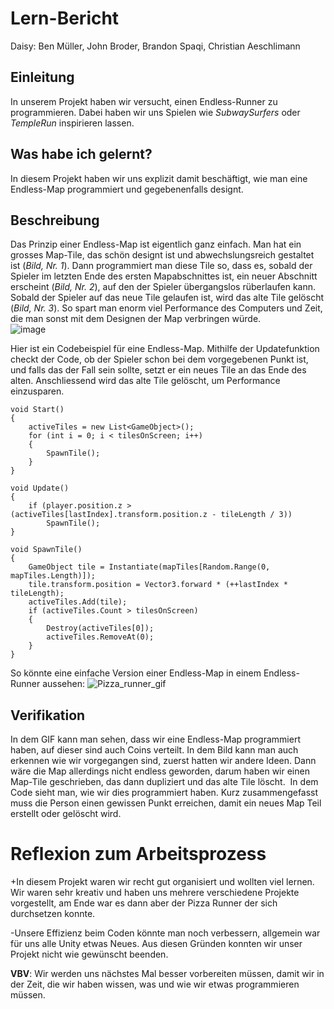 # Lern-Bericht
Daisy: Ben Müller, John Broder, Brandon Spaqi, Christian Aeschlimann

## Einleitung
In unserem Projekt haben wir versucht, einen Endless-Runner zu programmieren. Dabei haben wir uns Spielen wie *SubwaySurfers* oder *TempleRun* inspirieren lassen. 


## Was habe ich gelernt?

In diesem Projekt haben wir uns explizit damit beschäftigt, wie man eine Endless-Map  programmiert und gegebenenfalls designt.

## Beschreibung


Das Prinzip einer Endless-Map ist eigentlich ganz einfach. Man hat ein grosses Map-Tile, das schön designt ist und abwechslungsreich gestaltet ist (*Bild, Nr. 1*). Dann programmiert man diese Tile so, dass es, sobald der Spieler im letzten Ende des ersten Mapabschnittes ist, ein neuer Abschnitt erscheint (*Bild, Nr. 2*), auf den der Spieler übergangslos rüberlaufen kann. Sobald der Spieler auf das neue Tile gelaufen ist, wird das alte Tile gelöscht (*Bild, Nr. 3*). So spart man enorm viel Performance des Computers und Zeit, die man sonst mit dem Designen der Map verbringen würde.  
![image](https://user-images.githubusercontent.com/111043950/230325346-e64b710b-94aa-4e12-b8a4-a109682b5263.png)

Hier ist ein Codebeispiel für eine Endless-Map. Mithilfe der Updatefunktion checkt der Code, ob der Spieler schon bei dem vorgegebenen Punkt ist, und falls das der Fall sein sollte, setzt er ein neues Tile an das Ende des alten. Anschliessend wird das alte Tile gelöscht, um Performance einzusparen.
   

    void Start()
    {
        activeTiles = new List<GameObject>();
        for (int i = 0; i < tilesOnScreen; i++)
        {
            SpawnTile();
        }
    }

    void Update()
    {
        if (player.position.z > (activeTiles[lastIndex].transform.position.z - tileLength / 3))
            SpawnTile();
    }

    void SpawnTile()
    {
        GameObject tile = Instantiate(mapTiles[Random.Range(0, mapTiles.Length)]);
        tile.transform.position = Vector3.forward * (++lastIndex * tileLength);
        activeTiles.Add(tile);
        if (activeTiles.Count > tilesOnScreen)
        {
            Destroy(activeTiles[0]);
            activeTiles.RemoveAt(0);
        }
    }


 
So könnte eine einfache Version einer Endless-Map in einem Endless-Runner aussehen: 
![Pizza_runner_gif](https://user-images.githubusercontent.com/111043950/230328082-5842d2f3-5ea4-4ad3-ac94-32a233cfae6b.gif)

 
## Verifikation

In dem GIF kann man sehen, dass wir eine Endless-Map programmiert haben, auf dieser sind auch Coins verteilt. In dem Bild kann man auch erkennen wie wir vorgegangen sind, zuerst hatten wir andere Ideen. Dann wäre die Map allerdings nicht endless geworden, darum haben wir einen Map-Tile geschrieben, das dann dupliziert und das alte Tile löscht.  In dem Code sieht man, wie wir dies programmiert haben. Kurz zusammengefasst muss die Person einen gewissen Punkt erreichen, damit ein neues Map Teil erstellt oder gelöscht wird.

# Reflexion zum Arbeitsprozess

+In diesem Projekt waren wir recht gut organisiert und wollten viel lernen.  Wir waren sehr kreativ und haben uns mehrere verschiedene Projekte vorgestellt, am Ende war   es dann aber der Pizza Runner der sich durchsetzen konnte.

-Unsere Effizienz beim Coden könnte man noch verbessern, allgemein war für uns alle Unity etwas Neues. Aus diesen Gründen konnten wir unser Projekt nicht wie gewünscht    beenden.

**VBV**:  Wir werden uns nächstes Mal besser vorbereiten müssen, damit wir in der Zeit, die wir haben wissen, was und wie wir etwas programmieren müssen.
